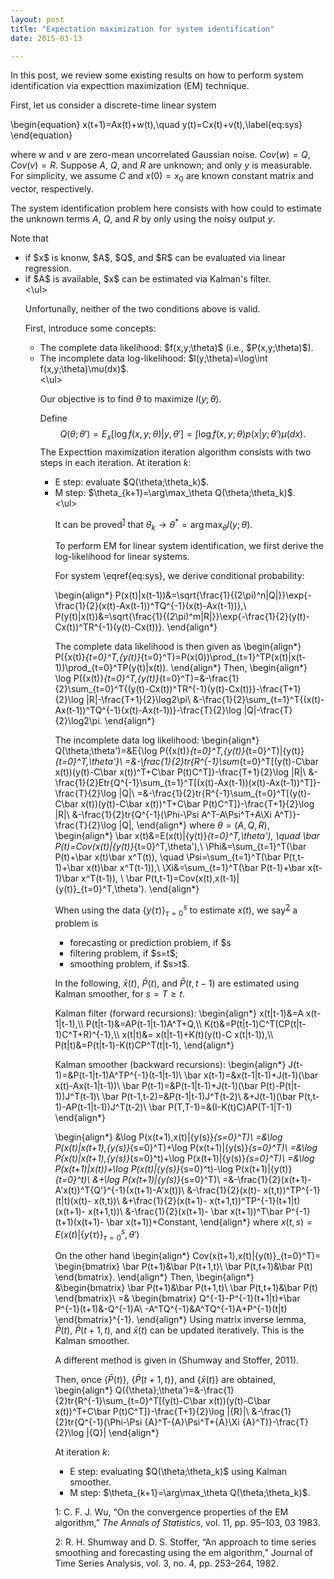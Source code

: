 ```yaml
---
layout: post
title: "Expectation maximization for system identification"
date: 2015-03-13

---
```


<p>
In this post, we review some existing results on how to perform system identification via expecttion maximization (EM) technique.

First, let us consider a discrete-time linear system

\begin{equation}
x(t+1)=Ax(t)+w(t),\quad y(t)=Cx(t)+v(t),\label{eq:sys}
\end{equation}

where $w$ and $v$ are zero-mean uncorrelated Gaussian noise. $Cov(w)=Q$, $Cov(v)=R$.
Suppose $A$, $Q$, and $R$ are unknown; and only $y$ is measurable.
For simplicity, we assume $C$ and $x(0)=x_0$ are known constant matrix and vector, respectively.

The system identification problem here consists with how could to estimate the unknown terms $A$, $Q$, and $R$ by only using the noisy output $y$.

Note that
<ul>
<li> if $x$ is knonw, $A$, $Q$, and $R$ can be evaluated via linear regression. </li>
<li> if $A$ is available, $x$ can be estimated via Kalman's filter.</li>
<\ul>
 
Unfortunally, neither of the two conditions above is valid. 

First, introduce some concepts:

<ul>
<li> The complete data likelihood: $f(x,y;\theta)$ (i.e., $P(x,y;\theta)$).</li>
<li> The incomplete data log-likelihood: $l(y;\theta)=\log\int f(x,y;\theta)\mu(dx)$.</li>
<\ul>
 
Our objective is to find $\theta$ to maximize $l(y;\theta)$.

Define
$$
Q(\theta;\theta')=E_x[\log f(x,y;\theta)|y,\theta']=\int \log f(x,y;\theta)p(x|y;\theta')\mu(dx).
$$
The Expecttion maximization iteration algorithm consists with two steps in each iteration. At iteration $k$:
<ul>
<li> E step: evaluate $Q(\theta;\theta_k)$.</li>
<li> M step: $\theta_{k+1}=\arg\max_\theta Q(\theta;\theta_k)$.</li>
<\ul>

It can be proved<sup>[1](#fn1)</sup> that $\theta_k\rightarrow \theta^*=\arg\max_\theta l(y;\theta)$.



To perform EM for linear system identification, we first derive the log-likelihood for linear systems.

For system \eqref{eq:sys}, we derive conditional probability:

\begin{align*}
P(x(t)|x(t-1))&=\sqrt{\frac{1}{(2\pi)^n|Q|}}\exp\{-\frac{1}{2}(x(t)-Ax(t-1))^TQ^{-1}(x(t)-Ax(t-1))\},\\
P(y(t)|x(t))&=\sqrt{\frac{1}{(2\pi)^m|R|}}\exp\{-\frac{1}{2}(y(t)-Cx(t))^TR^{-1}(y(t)-Cx(t))\}.
\end{align*}

The complete data likelihood is then given as
\begin{align*}
P(\{x(t)\}_{t=0}^T,\{y(t)\}_{t=0}^T)=P(x(0))\prod_{t=1}^TP(x(t)|x(t-1))\prod_{t=0}^TP(y(t)|x(t)).
\end{align*}
Then, 
\begin{align*}
\log P(\{x(t)\}_{t=0}^T,\{y(t)\}_{t=0}^T)=&-\frac{1}{2}\sum_{t=0}^T\{(y(t)-Cx(t))^TR^{-1}(y(t)-Cx(t))\}-\frac{T+1}{2}\log |R|-\frac{T+1}{2}\log2\pi\\
&-\frac{1}{2}\sum_{t=1}^T\{(x(t)-Ax(t-1))^TQ^{-1}(x(t)-Ax(t-1))\}-\frac{T}{2}\log |Q|-\frac{T}{2}\log2\pi.
\end{align*}

The incomplete data log likelihood: 
\begin{align*}
Q(\theta;\theta')=&E\{\log P(\{x(t)\}_{t=0}^T,\{y(t)\}_{t=0}^T)|\{y(t)\}_{t=0}^T,\theta'\}\\
=&-\frac{1}{2}tr\{R^{-1}\sum_{t=0}^T[(y(t)-C\bar x(t))(y(t)-C\bar x(t))^T+C\bar P(t)C^T]\}-\frac{T+1}{2}\log |R|\\
&-\frac{1}{2}Etr\{Q^{-1}\sum_{t=1}^T[(x(t)-Ax(t-1))(x(t)-Ax(t-1))^T]\}-\frac{T}{2}\log |Q|\\
=&-\frac{1}{2}tr\{R^{-1}\sum_{t=0}^T[(y(t)-C\bar x(t))(y(t)-C\bar x(t))^T+C\bar P(t)C^T]\}-\frac{T+1}{2}\log |R|\\
&-\frac{1}{2}tr\{Q^{-1}(\Phi-\Psi A^T-A\Psi^T+A\Xi A^T)\}-\frac{T}{2}\log |Q|,
\end{align*}
where $\theta=(A,Q,R)$,
\begin{align*}
\bar x(t)&=E(x(t)|\{y(t)\}_{t=0}^T,\theta'), \quad \bar P(t)=Cov(x(t)|\{y(t)\}_{t=0}^T,\theta'),\\
\Phi&=\sum_{t=1}^T(\bar P(t)+\bar x(t)\bar x^T(t)), \quad \Psi=\sum_{t=1}^T(\bar P(t,t-1)+\bar x(t)\bar x^T(t-1)),\\
\Xi&=\sum_{t=1}^T(\bar P(t-1)+\bar x(t-1)\bar x^T(t-1)), \  \bar P(t,t-1)=Cov(x(t),x(t-1)|\{y(t)\}_{t=0}^T,\theta').
\end{align*}
</p>

When using the data $\{y(\tau)\}_{\tau=0}^s$ to estimate $x(t)$, we say<sup>[2](#fn2)</sup> a problem is 
<ul>
<li> forecasting or prediction problem, if $s<t$;</li>
<li> filtering problem, if $s=t$; </li>
<li> smoothing problem, if $s>t$.</li>
</ul>
 
In the following, $\bar x(t)$, $\bar P(t)$, and $\bar P(t,t-1)$ are estimated using Kalman smoother, for $s=T\geq t$.

<p>
Kalman filter (forward recursions):
\begin{align*}
 x(t|t-1)&=A x(t-1|t-1),\\
 P(t|t-1)&=AP(t-1|t-1)A^T+Q,\\
K(t)&=P(t|t-1)C^T(CP(t|t-1)C^T+R)^{-1},\\
  x(t|t)&= x(t|t-1)+K(t)(y(t)-C x(t|t-1)),\\
P(t|t)&=P(t|t-1)-K(t)CP^T(t|t-1),
\end{align*}

Kalman smoother (backward recursions):
\begin{align*}
J(t-1)=&P(t-1|t-1)A^TP^{-1}(t-1|t-1)\\
\bar x(t-1)=&x(t-1|t-1)+J(t-1)(\bar x(t)-Ax(t-1|t-1))\\
\bar P(t-1)=&P(t-1|t-1)+J(t-1)(\bar P(t)-P(t|t-1))J^T(t-1)\\
\bar P(t-1,t-2)=&P(t-1|t-1)J^T(t-2)\\
&+J(t-1)(\bar P(t,t-1)-AP(t-1|t-1))J^T(t-2)\\
\bar P(T,T-1)=&(I-K(t)C)AP(T-1|T-1)
\end{align*}

\begin{align*}
&\log P(x(t+1),x(t)|\{y(s)\}_{s=0}^T)\\
=&\log P(x(t)|x(t+1),\{y(s)\}_{s=0}^T)+\log P(x(t+1)|\{y(s)\}_{s=0}^T)\\
=&\log P(x(t)|x(t+1),\{y(s)\}_{s=0}^t)+\log P(x(t+1)|\{y(s)\}_{s=0}^T)\\
=&\log P(x(t+1)|x(t))+\log P(x(t)|\{y(s)\}_{s=0}^t)-\log P(x(t+1)|\{y(t)\}_{t=0}^t)\\
&+\log P(x(t+1)|\{y(s)\}_{s=0}^T)\\
=&-\frac{1}{2}(x(t+1)-A'x(t))^T{Q'}^{-1}(x(t+1)-A'x(t))\\
&-\frac{1}{2}(x(t)- x(t,t))^TP^{-1}(t|t)(x(t)- x(t,t))\\
&+\frac{1}{2}(x(t+1)- x(t+1,t))^TP^{-1}(t+1|t)(x(t+1)- x(t+1,t))\\
&-\frac{1}{2}(x(t+1)- \bar x(t+1))^T\bar P^{-1}(t+1)(x(t+1)- \bar x(t+1))+Constant,
\end{align*}
where $x(t,s)=E(x(t)|\{y(\tau)\}_{\tau=0}^s,\theta')$

On the other hand
\begin{align*}
Cov(x(t+1),x(t)|\{y(t)\}_{t=0}^T)=
\begin{bmatrix}
\bar P(t+1)&\bar P(t+1,t)\\
\bar P(t,t+1)&\bar P(t)
\end{bmatrix}.
\end{align*}
Then,
\begin{align*}
&\begin{bmatrix}
\bar P(t+1)&\bar P(t+1,t)\\
\bar P(t,t+1)&\bar P(t)
\end{bmatrix}\\
=&
\begin{bmatrix}
Q^{-1}-P^{-1}(t+1|t)+\bar P^{-1}(t+1)&-Q^{-1}A\\
-A^TQ^{-1}&A^TQ^{-1}A+P^{-1}(t|t)
\end{bmatrix}^{-1}.
\end{align*}
Using matrix inverse lemma, $\bar P(t)$, $\bar P(t+1,t)$, and $\bar x(t)$ can be updated iteratively.
This is the Kalman smoother.

A different method is given in (Shumway and Stoffer, 2011).

Then, once $\{\bar P(t)\}$, $\{\bar P(t+1,t)\}$, and $\{\bar x(t)\}$ are obtained, 
\begin{align*}
Q({\theta};\theta')=&-\frac{1}{2}tr\{R^{-1}\sum_{t=0}^T[(y(t)-C\bar x(t))(y(t)-C\bar x(t))^T+C\bar P(t)C^T]\}-\frac{T+1}{2}\log |{R}|\\
&-\frac{1}{2}tr\{Q^{-1}(\Phi-\Psi {A}^T-{A}\Psi^T+{A}\Xi {A}^T)\}-\frac{T}{2}\log |{Q}|
\end{align*}



At iteration $k$:
<ul>
<li> E step: evaluating $Q(\theta;\theta_k)$ using Kalman smoother.</li>
<li> M step: $\theta_{k+1}=\arg\max_\theta Q(\theta;\theta_k)$.</li>
</ul>


<a name="fn1">1</a>: C. F. J. Wu, “On the convergence properties of the EM algorithm,” *The Annals of Statistics*, vol. 11, pp. 95–103, 03 1983.

<a name="fn2">2</a>: R. H. Shumway and D. S. Stoffer, “An approach to time series smoothing and forecasting using the em algorithm,” Journal of Time Series Analysis, vol. 3, no. 4, pp. 253–264, 1982.

</p>
